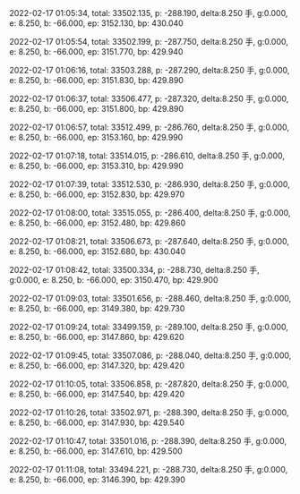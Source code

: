 2022-02-17 01:05:34, total: 33502.135, p: -288.190, delta:8.250 手, g:0.000, e: 8.250, b: -66.000, ep: 3152.130, bp: 430.040

2022-02-17 01:05:54, total: 33502.199, p: -287.750, delta:8.250 手, g:0.000, e: 8.250, b: -66.000, ep: 3151.770, bp: 429.940

2022-02-17 01:06:16, total: 33503.288, p: -287.290, delta:8.250 手, g:0.000, e: 8.250, b: -66.000, ep: 3151.830, bp: 429.890

2022-02-17 01:06:37, total: 33506.477, p: -287.320, delta:8.250 手, g:0.000, e: 8.250, b: -66.000, ep: 3151.800, bp: 429.890

2022-02-17 01:06:57, total: 33512.499, p: -286.760, delta:8.250 手, g:0.000, e: 8.250, b: -66.000, ep: 3153.160, bp: 429.990

2022-02-17 01:07:18, total: 33514.015, p: -286.610, delta:8.250 手, g:0.000, e: 8.250, b: -66.000, ep: 3153.310, bp: 429.990

2022-02-17 01:07:39, total: 33512.530, p: -286.930, delta:8.250 手, g:0.000, e: 8.250, b: -66.000, ep: 3152.830, bp: 429.970

2022-02-17 01:08:00, total: 33515.055, p: -286.400, delta:8.250 手, g:0.000, e: 8.250, b: -66.000, ep: 3152.480, bp: 429.860

2022-02-17 01:08:21, total: 33506.673, p: -287.640, delta:8.250 手, g:0.000, e: 8.250, b: -66.000, ep: 3152.680, bp: 430.040

2022-02-17 01:08:42, total: 33500.334, p: -288.730, delta:8.250 手, g:0.000, e: 8.250, b: -66.000, ep: 3150.470, bp: 429.900

2022-02-17 01:09:03, total: 33501.656, p: -288.460, delta:8.250 手, g:0.000, e: 8.250, b: -66.000, ep: 3149.380, bp: 429.730

2022-02-17 01:09:24, total: 33499.159, p: -289.100, delta:8.250 手, g:0.000, e: 8.250, b: -66.000, ep: 3147.860, bp: 429.620

2022-02-17 01:09:45, total: 33507.086, p: -288.040, delta:8.250 手, g:0.000, e: 8.250, b: -66.000, ep: 3147.320, bp: 429.420

2022-02-17 01:10:05, total: 33506.858, p: -287.820, delta:8.250 手, g:0.000, e: 8.250, b: -66.000, ep: 3147.540, bp: 429.420

2022-02-17 01:10:26, total: 33502.971, p: -288.390, delta:8.250 手, g:0.000, e: 8.250, b: -66.000, ep: 3147.930, bp: 429.540

2022-02-17 01:10:47, total: 33501.016, p: -288.390, delta:8.250 手, g:0.000, e: 8.250, b: -66.000, ep: 3147.610, bp: 429.500

2022-02-17 01:11:08, total: 33494.221, p: -288.730, delta:8.250 手, g:0.000, e: 8.250, b: -66.000, ep: 3146.390, bp: 429.390